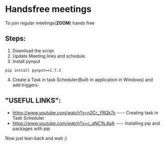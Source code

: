 # Handsfree meetings
To join regular meetings(**ZOOM**) hands free
## Steps:
1. Download the script.
2. Update Meeting links and schedule.
3. Install pynput
```
pip install pynput==1.7.3
```
4. Create a Task in task Scheduler(Built-in application in Windows) and add triggers.
 
## "USEFUL LINKS":
- https://www.youtube.com/watch?v=n2Cr_YRQk7o ---- Creating task in Task Scheduler 
- https://www.youtube.com/watch?v=c_qNC1lL4qA ---- Installing pip and packages with pip

Now just lean back and wait ;)
